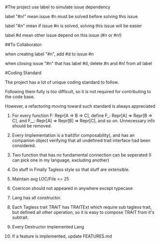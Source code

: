 #The project use label to simulate issue dependency

label "#n!" mean issue #n must be solved before solving this issue

label "#n" mean if issue #n is solved, solving this issue will be easier

label #d mean other issue depend on this issue (#n or #n!)

##To Collaborator:

when creating label "#n", add #d to issue #n

when closing issue "#n" that has label #d, delete #n and #n! from all label

#Coding Standard

The project has a lot of unique coding standard to follow.

Following them fully is too difficult, so it is not required for contributing to the code base. 

However, a refactoring moving toward such standard is always appreciated

1. For every function F: Repr[A => B => C], define F\_: Repr[A] => Repr[B => C], and F\_\_: Repr[A] => Repr[B] => Repr[C], and so on. Unnecessary info should be removed.

2. Every Implementation is a trait(for composability), and has an companion object verifying that all undefined trait interface had been considered.

3. Two function that has no fundamental connection can be seperated (I can pick one in my language, excluding another)

4. Do stuff in Finally Tagless style so that stuff are extensible.

5. Maintain avg LOC/File <= 25

6. Coericon should not appeared in anywhere except typecase

7. Lang has all constructor.

8. Each Tagless trait TRAIT has TRAITExt which require sub tagless trait, but defined all other operation, so it is easy to compose TRAIT from it's subtrait.

9. Every Destructor implemented Lang

10. If a feature is implemented, update FEATURES.md

